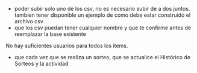 


- poder subir solo uno de los csv, no es necesario subir de a dos juntos. tambien tener disponible un ejemplo de como debe estar construido el archivo csv
- que los csv puedan tener cualquier nombre y que te confirme antes de reemplazar la base existente 

No hay suficientes usuarios para todos los items.
- que cada vez que se realiza un sorteo, que se actualice el Histórico de Sorteos y la actividad
